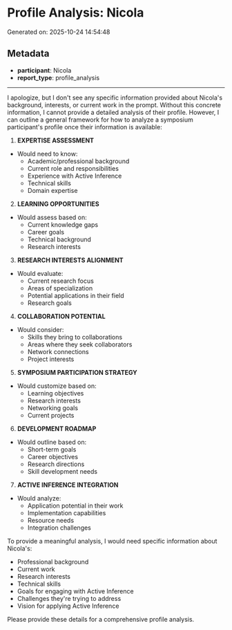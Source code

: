 # Profile Analysis: Nicola

Generated on: 2025-10-24 14:54:48

## Metadata

- **participant**: Nicola
- **report_type**: profile_analysis

---

I apologize, but I don't see any specific information provided about Nicola's background, interests, or current work in the prompt. Without this concrete information, I cannot provide a detailed analysis of their profile. However, I can outline a general framework for how to analyze a symposium participant's profile once their information is available:

1. **EXPERTISE ASSESSMENT**
- Would need to know:
  * Academic/professional background
  * Current role and responsibilities 
  * Experience with Active Inference
  * Technical skills
  * Domain expertise

2. **LEARNING OPPORTUNITIES**
- Would assess based on:
  * Current knowledge gaps
  * Career goals
  * Technical background
  * Research interests

3. **RESEARCH INTERESTS ALIGNMENT** 
- Would evaluate:
  * Current research focus
  * Areas of specialization
  * Potential applications in their field
  * Research goals

4. **COLLABORATION POTENTIAL**
- Would consider:
  * Skills they bring to collaborations
  * Areas where they seek collaborators
  * Network connections
  * Project interests

5. **SYMPOSIUM PARTICIPATION STRATEGY**
- Would customize based on:
  * Learning objectives
  * Research interests
  * Networking goals
  * Current projects

6. **DEVELOPMENT ROADMAP**
- Would outline based on:
  * Short-term goals
  * Career objectives
  * Research directions
  * Skill development needs

7. **ACTIVE INFERENCE INTEGRATION**
- Would analyze:
  * Application potential in their work
  * Implementation capabilities
  * Resource needs
  * Integration challenges

To provide a meaningful analysis, I would need specific information about Nicola's:
- Professional background
- Current work
- Research interests
- Technical skills
- Goals for engaging with Active Inference
- Challenges they're trying to address
- Vision for applying Active Inference

Please provide these details for a comprehensive profile analysis.